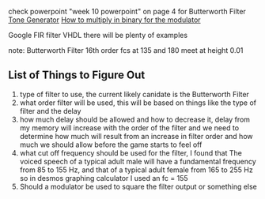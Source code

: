 check powerpoint "week 10 powerpoint" on page 4 for Butterworth Filter
[Tone Generator](https://www.szynalski.com/tone-generator/)
[How to multiply in binary for the modulator](https://www.khanacademy.org/math/algebra-home/alg-intro-to-algebra/algebra-alternate-number-bases/v/binary-multiplication)

Google FIR filter VHDL there will be plenty of examples

note: Butterworth Filter 16th order fcs at 135 and 180 meet at height 0.01
## List of Things to Figure Out

1. type of filter to use, the current likely canidate is the Butterworth Filter
2. what order filter will be used, this will be based on things like the type of filter and the delay
3. how much delay should be allowed and how to decrease it, delay from my memory will increase with the order of the filter and we need to 
determine how much will result from an increase in filter order and how much we should allow before the game starts to feel off
4. what cut off frequency should be used for the filter, I found that The voiced speech of a typical adult male will have a fundamental 
frequency from 85 to 155 Hz, and that of a typical adult female from 165 to 255 Hz so in desmos graphing calculator I used an fc = 155
5. Should a modulator be used to square the filter output or something else
